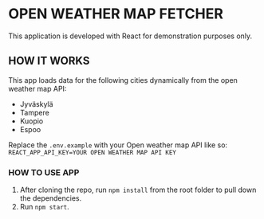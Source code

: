 # OPEN WEATHER MAP FETCHER

This application is developed with React for demonstration purposes only. 

## HOW IT WORKS

This app loads data for the following cities dynamically from the open weather map API: 
- Jyväskylä
- Tampere
- Kuopio
- Espoo

Replace the `.env.example` with your Open weather map API like so: `REACT_APP_API_KEY=YOUR OPEN WEATHER MAP API KEY`

### HOW TO USE APP

1. After cloning the repo, run `npm install` from the root folder to pull down the dependencies.
2. Run `npm start`. 